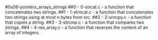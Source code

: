 #0x06-pointers_arrays_strings
##0 - 0-strcat.c - a function that concatenates two strings.
##1 - 1-strncat.c - a function that concatenates two strings using at most n bytes from src.
##2 - 2-srncpy.c - a function that copies a string.
##3 - 3-strcmp.c - a function that compares two strings.
##4 - 4-rev_array.c - a function that reverses the content of an array of integers.
